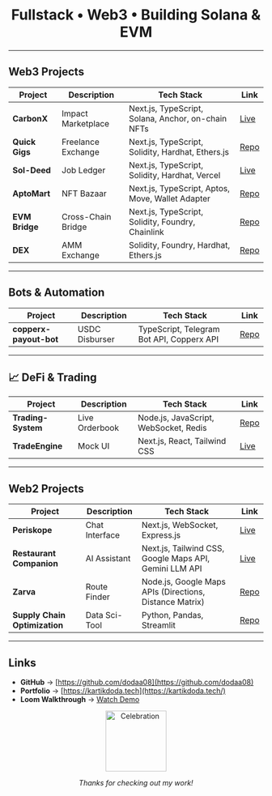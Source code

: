 <div align="center">

# Fullstack • Web3 • Building Solana & EVM

</div>

---

## Web3 Projects

| Project       | Description      | Tech Stack                                           | Link                                                  |
| ------------- | ---------------- | --------------------------------------------------- | ----------------------------------------------------- |
| **CarbonX**   | Impact Marketplace | Next.js, TypeScript, Solana, Anchor, on-chain NFTs   | [Live](https://canbonx.vercel.app/)                  |
| **Quick Gigs**| Freelance Exchange | Next.js, TypeScript, Solidity, Hardhat, Ethers.js    | [Repo](https://github.com/dodaa08/Quick-gigs)        |
| **Sol-Deed**  | Job Ledger        | Next.js, TypeScript, Solidity, Hardhat, Vercel       | [Live](https://sol-deed.vercel.app/)                 |
| **AptoMart**  | NFT Bazaar        | Next.js, TypeScript, Aptos, Move, Wallet Adapter     | [Repo](https://github.com/dodaa08/AptoMart)          |
| **EVM Bridge**| Cross-Chain Bridge| Next.js, TypeScript, Solidity, Foundry, Chainlink    | [Repo](https://github.com/dodaa08/Evm_-_Bridge)      |
| **DEX**       | AMM Exchange      | Solidity, Foundry, Hardhat, Ethers.js                | [Repo](https://github.com/dodaa08/DEX)               |

---

## Bots & Automation

| Project              | Description     | Tech Stack                                  | Link                                                  |
| -------------------- | --------------- | ------------------------------------------ | ----------------------------------------------------- |
| **copperx-payout-bot** | USDC Disburser  | TypeScript, Telegram Bot API, Copperx API  | [Repo](https://github.com/dodaa08/copperx-payout-bot) |

---

## 📈 DeFi & Trading

| Project         | Description     | Tech Stack                                  | Link                                                  |
| --------------- | --------------- | ------------------------------------------ | ----------------------------------------------------- |
| **Trading-System** | Live Orderbook  | Node.js, JavaScript, WebSocket, Redis       | [Repo](https://github.com/dodaa08/Trading-System)     |
| **TradeEngine** | Mock UI         | Next.js, React, Tailwind CSS                | [Live](https://tradeengine.vercel.app/)              |

---

## Web2 Projects

| Project                | Description     | Tech Stack                                                | Link                                                         |
| ---------------------- | --------------- | -------------------------------------------------------- | ------------------------------------------------------------ |
| **Periskope**          | Chat Interface  | Next.js, WebSocket, Express.js                            | [Live](https://periskope-2nd-attempt.vercel.app/)            |
| **Restaurant Companion** | AI Assistant    | Next.js, Tailwind CSS, Google Maps API, Gemini LLM API     | [Live](https://zoto-codecircuit-a4yg.vercel.app/)            |
| **Zarva**              | Route Finder    | Node.js, Google Maps APIs (Directions, Distance Matrix)   | [Repo](https://github.com/dodaa08/Zarva)                     |
| **Supply Chain Optimization** | Data Sci-Tool  | Python, Pandas, Streamlit                                  | [Repo](https://github.com/dodaa08/Supply-chain-optimization) |

---

## Links

- **GitHub** → [https://github.com/dodaa08](https://github.com/dodaa08)  
- **Portfolio** → [https://kartikdoda.tech](https://kartikdoda.tech/)  
- **Loom Walkthrough** → [Watch Demo](https://www.loom.com/share/f5a0d6f151fd41c3af77b8be19c86e98)

<div align="center">
  <img src="https://media.giphy.com/media/l3q2K5jinAlChoCLS/giphy.gif" alt="Celebration" width="120" />
  <p><i>Thanks for checking out my work!</i></p>
</div>
